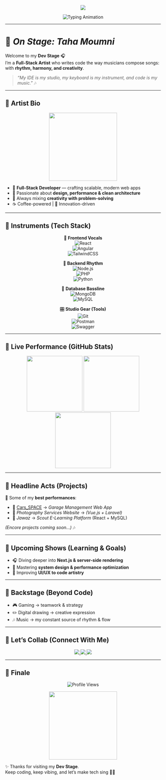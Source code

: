 <!-- 🎶 Rockstar Full-Stack Developer README for Taha Moumni 🎶 -->

<!-- HERO HEADER -->
<div align="center">
  <!-- Dark base + Neon accent gradient -->
  <img src="https://capsule-render.vercel.app/api?type=waving&color=0:0D1117,100:FF9D76&height=220&section=header&text=Taha%20Moumni&fontSize=55&fontColor=FFFFFF&animation=twinkling&fontAlignY=40" />
</div>

<p align="center">
  <!-- Typing effect with neon orange accent -->
  <img src="https://readme-typing-svg.herokuapp.com?font=Fira+Code&weight=700&size=26&pause=1000&color=FF9D76&center=true&vCenter=true&width=850&lines=+Full-Stack+Artist+%7C+Developer;+Transforming+Ideas+Into+Scalable+Apps;+Coding+With+Creativity+%26+Flow;+Blending+Logic+%26+Design+Seamlessly" alt="Typing Animation" />
</p>

---

# 🎤 *On Stage: Taha Moumni*

Welcome to my **Dev Stage** 🎧  
I’m a **Full-Stack Artist** who writes code the way musicians compose songs:  
with **rhythm, harmony, and creativity**.  

> *“My IDE is my studio, my keyboard is my instrument, and code is my music.”* 🎶  

---

## 🎼 Artist Bio  

<div align="center">
  <img src="https://media.giphy.com/media/L1R1tvI9svkIWwpVYr/giphy.gif" width="220" />
</div>

- 🎸 **Full-Stack Developer** — crafting scalable, modern web apps  
- 🎹 Passionate about **design, performance & clean architecture**  
- 🥁 Always mixing **creativity with problem-solving**  
- ☕ Coffee-powered | 🚀 Innovation-driven  

---

## 🎼 Instruments (Tech Stack)  

<div align="center">

🎤 **Frontend Vocals**  
![React](https://img.shields.io/badge/-React-0D1117?style=for-the-badge&logo=react&logoColor=61DAFB)  
![Angular](https://img.shields.io/badge/-Angular-0D1117?style=for-the-badge&logo=angular&logoColor=DD0031)  
![TailwindCSS](https://img.shields.io/badge/-Tailwind-0D1117?style=for-the-badge&logo=tailwindcss&logoColor=06B6D4)  

🥁 **Backend Rhythm**  
![Node.js](https://img.shields.io/badge/-Node.js-0D1117?style=for-the-badge&logo=node.js&logoColor=339933)  
![PHP](https://img.shields.io/badge/-PHP-0D1117?style=for-the-badge&logo=php&logoColor=777BB4)  
![Python](https://img.shields.io/badge/-Python-0D1117?style=for-the-badge&logo=python&logoColor=3776AB)  

🎹 **Database Bassline**  
![MongoDB](https://img.shields.io/badge/-MongoDB-0D1117?style=for-the-badge&logo=mongodb&logoColor=47A248)  
![MySQL](https://img.shields.io/badge/-MySQL-0D1117?style=for-the-badge&logo=mysql&logoColor=4479A1)  

🎛 **Studio Gear (Tools)**  
![Git](https://img.shields.io/badge/-Git-0D1117?style=for-the-badge&logo=git&logoColor=F05032)  
![Postman](https://img.shields.io/badge/-Postman-0D1117?style=for-the-badge&logo=postman&logoColor=FF6C37)  
![Swagger](https://img.shields.io/badge/-Swagger-0D1117?style=for-the-badge&logo=swagger&logoColor=85EA2D)  

</div>

---

## 🎼 Live Performance (GitHub Stats)  

<div align="center">

<!-- GitHub Stats -->
<img src="https://github-readme-stats.vercel.app/api?username=tahamoumni777&show_icons=true&theme=tokyonight&hide_border=true&bg_color=0D1117&title_color=FF9D76&icon_color=FF9D76" height="180em" />

<!-- Streak Stats -->
<img src="https://streak-stats.demolab.com?user=tahamoumni777&theme=tokyonight&hide_border=true&background=0D1117&ring=FF9D76&fire=FF9D76&currStreakLabel=FF9D76" height="180em" />

<!-- Top Languages -->
<img src="https://github-readme-stats.vercel.app/api/top-langs?username=tahamoumni777&layout=compact&langs_count=8&theme=tokyonight&hide_border=true&bg_color=0D1117&title_color=FF9D76" height="180em" />

</div>


---

## 🎼 Headline Acts (Projects)  

🚀 Some of my **best performances**:  
- 🎤 [Cars_SPACE](https://cars-space.netlify.app/src/) → *Garage Management Web App*  
- 🎹 *Photography Services Website* → *(Vue.js + Laravel)*  
- 🥁 *Jawaz* → *Scout E-Learning Platform* (React + MySQL)  

*(Encore projects coming soon…)* 🎶  

---

## 🎼 Upcoming Shows (Learning & Goals)  

- 🎧 Diving deeper into **Next.js & server-side rendering**  
- 🚀 Mastering **system design & performance optimization**  
- 🎨 Improving **UI/UX to code artistry**  

---

## 🎼 Backstage (Beyond Code)  

- 🎮 Gaming → teamwork & strategy  
- ✏️ Digital drawing → creative expression  
- 🎶 Music → my constant source of rhythm & flow  

---

## 🎼 Let’s Collab (Connect With Me)  

<div align="center">
  <a href="https://linkedin.com/in/yourprofile">
    <img src="https://img.shields.io/badge/LinkedIn-0D1117?style=for-the-badge&logo=linkedin&logoColor=0A66C2" />
  </a>
  <a href="mailto:youremail@example.com">
    <img src="https://img.shields.io/badge/Gmail-0D1117?style=for-the-badge&logo=gmail&logoColor=D14836" />
  </a>
  <a href="https://twitter.com/yourhandle">
    <img src="https://img.shields.io/badge/Twitter-0D1117?style=for-the-badge&logo=twitter&logoColor=1DA1F2" />
  </a>
</div>

---

## 🎼 Finale  

<div align="center">
  <img src="https://komarev.com/ghpvc/?username=TahaMoumni&label=Audience&color=FF9D76&style=flat-square" alt="Profile Views" />
</div>

<p align="center">
  <img src="https://media.giphy.com/media/xT5LMHxhOfscxPfIfm/giphy.gif" width="220" />
</p>

✨ Thanks for visiting my **Dev Stage**.  
Keep coding, keep vibing, and let’s make tech sing 🚀🎶  
